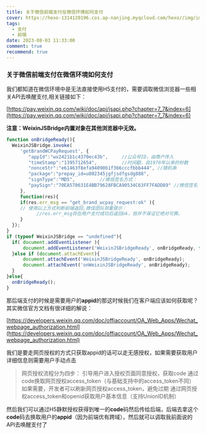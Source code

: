 ```yaml
---
title: 关于微信前端支付在微信环境如何支付
cover: https://hexo-1314120196.cos.ap-nanjing.myqcloud.com/hexo//img/image/9.jpg
tags:
  - 支付
  - 前端
date: 2023-08-03 11:33:00
comment: true
recommend: true
---
```

### 关于微信前端支付在微信环境如何支付

我们都知道在微信环境中是无法直接使用H5支付的，需要调取微信浏览器一些相关API去唤醒支付,相关链接如下：

 [https://pay.weixin.qq.com/wiki/doc/api/jsapi.php?chapter=7_7&index=6](https://pay.weixin.qq.com/wiki/doc/api/jsapi.php?chapter=7_7&index=6)

**注意：WeixinJSBridge内置对象在其他浏览器中无效。**
 ```javascript
 function onBridgeReady(){
   WeixinJSBridge.invoke(
      'getBrandWCPayRequest', {
         "appId":"wx2421b1c4370ec43b",     //公众号ID，由商户传入     
         "timeStamp":"1395712654",         //时间戳，自1970年以来的秒数     
         "nonceStr":"e61463f8efa94090b1f366cccfbbb444", //随机串     
         "package":"prepay_id=u802345jgfjsdfgsdg888",     
         "signType":"MD5",         //微信签名方式：     
         "paySign":"70EA570631E4BB79628FBCA90534C63FF7FADD89" //微信签名 
      },
      function(res){
      if(res.err_msg == "get_brand_wcpay_request:ok" ){
      // 使用以上方式判断前端返回,微信团队郑重提示：
            //res.err_msg将在用户支付成功后返回ok，但并不保证它绝对可靠。
      } 
   }); 
}
if (typeof WeixinJSBridge == "undefined"){
   if( document.addEventListener ){
       document.addEventListener('WeixinJSBridgeReady', onBridgeReady, false);
   }else if (document.attachEvent){
       document.attachEvent('WeixinJSBridgeReady', onBridgeReady); 
       document.attachEvent('onWeixinJSBridgeReady', onBridgeReady);
   }
}else{
   onBridgeReady();
}
 ```

  那后端支付的时候是需要用户的**appid**的那这时候我们在客户端应该如何获取呢？其实微信官方文档有很详细的解说：

  [https://developers.weixin.qq.com/doc/offiaccount/OA_Web_Apps/Wechat_webpage_authorization.html](https://developers.weixin.qq.com/doc/offiaccount/OA_Web_Apps/Wechat_webpage_authorization.html)

  我们是要走网页授权的方式只获取appid的话可以走无感授权，如果需要获取用户详细信息则需要用户手动点击

  >网页授权流程分为四步：
  >引导用户进入授权页面同意授权，获取code
  >通过code换取网页授权access_token（与基础支持中的access_token不同）
  >如果需要，开发者可以刷新网页授权access_token，避免过期
  >通过网页授权access_token和openid获取用户基本信息（支持UnionID机制）

  然后我们可以通过H5静默授权获得到唯一的**code**码然后传给后端，后端去拿这个**code**码去换取用户的**appid**（因为前端优有跨域），然后就可以调取我前面说的API去唤醒支付了
